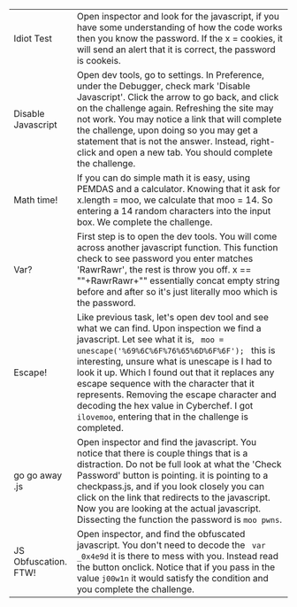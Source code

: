 |||
|-----|-------|
|Idiot Test| Open inspector and look for the javascript, if you have some understanding of how the code works then you know the password. If the x = cookies, it will send an alert that it is correct, the password is cookeis. |
|Disable Javascript| Open dev tools, go to settings. In Preference, under the Debugger, check mark 'Disable Javascript'. Click the arrow to go back, and click on the challenge again. Refreshing the site may not work. You may notice a link that will complete the challenge, upon doing so you may get a statement that is not the answer. Instead, right-click and open a new tab. You should complete the challenge.|
|Math time!|If you can do simple math it is easy, using PEMDAS and a calculator. Knowing that it ask for x.length = moo, we calculate that moo = 14. So entering a 14 random characters into the input box. We complete the challenge.|
|Var?|First step is to open the dev tools. You will come across another javascript function. This function check to see password you enter matches 'RawrRawr', the rest is throw you off. x == ""+RawrRawr+"" essentially concat empty string before and after so it's just literally moo which is the password. |
|Escape!|Like previous task, let's open dev tool and see what we can find. Upon inspection we find a javascript. Let see what it is, <code> moo = unescape('%69%6C%6F%76%65%6D%6F%6F'); </code> this is interesting, unsure what is unescape is I had to look it up. Which I found out that it replaces any escape sequence with the character that it represents. Removing the escape character and decoding the hex value in Cyberchef. I got <code>ilovemoo</code>, entering that in the challenge is completed.|
|go go away .js|Open inspector and find the javascript. You notice that there is couple things that is a distraction. Do not be full look at what the 'Check Password' button is pointing. it is pointing to a checkpass.js, and if you look closely you can click on the link that redirects to the javascript. Now you are looking at the actual javascript. Dissecting the function the password is <code>moo pwns</code>.|
|JS Obfuscation. FTW!|Open inspector, and find the obfuscated javascript. You don't need to decode the <code> var _0x4e9d</code> it is there to mess with you. Instead read the button onclick. Notice that if you pass in the value <code>j00w1n</code> it would satisfy the condition and you complete the challenge. |
